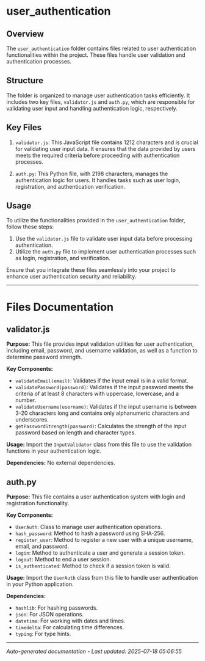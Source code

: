 # user_authentication

## Overview
The `user_authentication` folder contains files related to user authentication functionalities within the project. These files handle user validation and authentication processes.

## Structure
The folder is organized to manage user authentication tasks efficiently. It includes two key files, `validator.js` and `auth.py`, which are responsible for validating user input and handling authentication logic, respectively.

## Key Files
1. `validator.js`: This JavaScript file contains 1212 characters and is crucial for validating user input data. It ensures that the data provided by users meets the required criteria before proceeding with authentication processes.
   
2. `auth.py`: This Python file, with 2198 characters, manages the authentication logic for users. It handles tasks such as user login, registration, and authentication verification.

## Usage
To utilize the functionalities provided in the `user_authentication` folder, follow these steps:
1. Use the `validator.js` file to validate user input data before processing authentication.
2. Utilize the `auth.py` file to implement user authentication processes such as login, registration, and verification.

Ensure that you integrate these files seamlessly into your project to enhance user authentication security and reliability.

---

# Files Documentation

## validator.js

**Purpose:** This file provides input validation utilities for user authentication, including email, password, and username validation, as well as a function to determine password strength.

**Key Components:**
- `validateEmail(email)`: Validates if the input email is in a valid format.
- `validatePassword(password)`: Validates if the input password meets the criteria of at least 8 characters with uppercase, lowercase, and a number.
- `validateUsername(username)`: Validates if the input username is between 3-20 characters long and contains only alphanumeric characters and underscores.
- `getPasswordStrength(password)`: Calculates the strength of the input password based on length and character types.

**Usage:** Import the `InputValidator` class from this file to use the validation functions in your authentication logic.

**Dependencies:** No external dependencies.

## auth.py

**Purpose:** This file contains a user authentication system with login and registration functionality.

**Key Components:**
- `UserAuth`: Class to manage user authentication operations.
- `hash_password`: Method to hash a password using SHA-256.
- `register_user`: Method to register a new user with a unique username, email, and password.
- `login`: Method to authenticate a user and generate a session token.
- `logout`: Method to end a user session.
- `is_authenticated`: Method to check if a session token is valid.

**Usage:** Import the `UserAuth` class from this file to handle user authentication in your Python application.

**Dependencies:**
- `hashlib`: For hashing passwords.
- `json`: For JSON operations.
- `datetime`: For working with dates and times.
- `timedelta`: For calculating time differences.
- `typing`: For type hints.

---
*Auto-generated documentation - Last updated: 2025-07-18 05:06:55*
